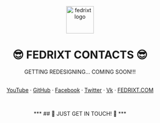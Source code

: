 <p align="center">
  <a href="http://fedrixt.com/">
    <img src="http://fedrixt.com/ext/fedrixt_500.jpg" alt="fedrixt logo" width=72 height=72>
  </a>
  <h1 align="center">😎 FEDRIXT CONTACTS 😎</h1>
  <!-- todo: finish description -->
  <p align="center">GETTING REDESIGNING... COMING SOON!!!</p>
  <p align="center">
    <br>
    <a href="https://www.youtube.com/channel/UCh-fv0kIaIProZK08duUrPQ" target="_blank" title="fedrixt's YouTube">YouTube</a>
    ·
    <a href="https://github.com/fedrixt" target="_blank" title="fedrixt GitHub">GitHub</a>
    ·
    <a href="https://www.facebook.com/fedrixt" target="_blank" title="fedrixt Facebook">Facebook</a>
    ·
    <a href="http://www.twitter.com/fedrixtSF" target="_blank" title="fedrixt Twitter">Twitter</a>
    ·
    <a href="https://new.vk.com/fedrixt" target="_blank" title="fedrixt Vk">Vk</a>
    ·
    <a href="http://fedrixt.com" target="_blank" title="fedrixt personal www page">FEDRIXT.COM</a>
  </p>
</p>

<br>

<p align="center">*** ## 🤝 JUST GET IN TOUCH! 🤝 ***</p>